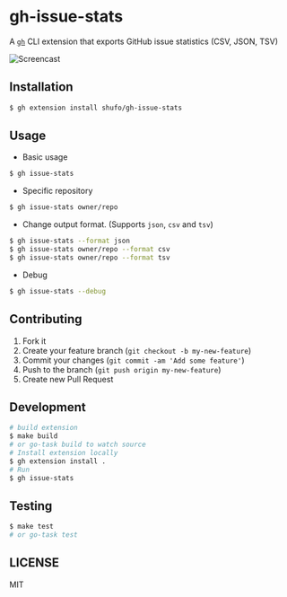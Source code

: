 # gh-issue-stats

A [`gh`](https://github.com/cli/cli) CLI extension that exports GitHub issue statistics (CSV, JSON, TSV)

![Screencast](https://github.com/user-attachments/assets/27d4f6ba-1cfa-4c85-b9a8-3402248247b0)

## Installation

```bash
$ gh extension install shufo/gh-issue-stats
```

## Usage

- Basic usage

```bash
$ gh issue-stats
```

- Specific repository

```bash
$ gh issue-stats owner/repo
```

- Change output format. (Supports `json`, `csv` and `tsv`)

```bash
$ gh issue-stats --format json
$ gh issue-stats owner/repo --format csv
$ gh issue-stats owner/repo --format tsv
```

- Debug

```bash
$ gh issue-stats --debug
```

## Contributing

1. Fork it
2. Create your feature branch (`git checkout -b my-new-feature`)
3. Commit your changes (`git commit -am 'Add some feature'`)
4. Push to the branch (`git push origin my-new-feature`)
5. Create new Pull Request

## Development

```bash
# build extension
$ make build
# or go-task build to watch source
# Install extension locally
$ gh extension install .
# Run 
$ gh issue-stats
```

## Testing

```bash
$ make test
# or go-task test
```

## LICENSE

MIT
